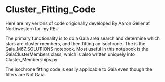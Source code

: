# Cluster_Fitting_Code
Here are my verions of code origionally developed By Aaron Geller at Northwestern for my REU. 

The primary functionality is to do a Gaia area search and determine which stars are cluster members, and then fitting an isochrone. The is the Gaia_M67_SOLUTIONS notebook. Most useful in this notebook is the GaiaClusterMembers class, which is also written uniquely into Cluster_Memberships.py 

The isochrone fitting code is easily applicable to Gaia even though the filters are Not Gaia. 
